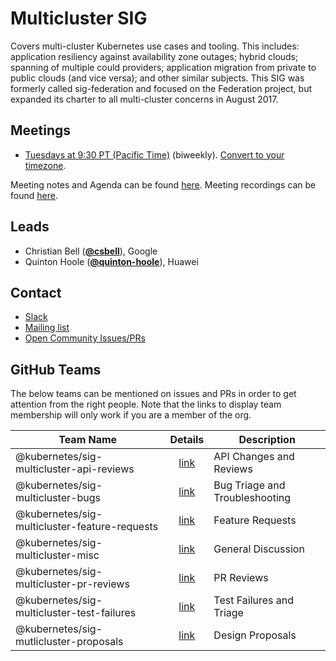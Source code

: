 <!---
This is an autogenerated file!

Please do not edit this file directly, but instead make changes to the
sigs.yaml file in the project root.

To understand how this file is generated, see https://git.k8s.io/community/generator/README.md
-->
# Multicluster SIG

Covers multi-cluster Kubernetes use cases and tooling. This includes: application resiliency against availability zone outages; hybrid clouds; spanning of multiple could providers; application migration from private to public clouds (and vice versa); and other similar subjects. This SIG was formerly called sig-federation and focused on the Federation project, but expanded its charter to all multi-cluster concerns in August 2017.

## Meetings
* [Tuesdays at 9:30 PT (Pacific Time)](https://zoom.us/j/852475138) (biweekly). [Convert to your timezone](http://www.thetimezoneconverter.com/?t=9:30&tz=PT%20%28Pacific%20Time%29).

Meeting notes and Agenda can be found [here](https://docs.google.com/document/d/18mk62nOXE_MCSSnb4yJD_8UadtzJrYyJxFwbrgabHe8/edit).
Meeting recordings can be found [here](https://www.youtube.com/watch?v=iWKC3FsNHWg&list=PL69nYSiGNLP0HqgyqTby6HlDEz7i1mb0-).

## Leads
* Christian Bell (**[@csbell](https://github.com/csbell)**), Google
* Quinton Hoole (**[@quinton-hoole](https://github.com/quinton-hoole)**), Huawei

## Contact
* [Slack](https://kubernetes.slack.com/messages/sig-multicluster)
* [Mailing list](https://groups.google.com/forum/#!forum/kubernetes-sig-multicluster)
* [Open Community Issues/PRs](https://github.com/kubernetes/community/labels/sig%2Fmulticluster)

## GitHub Teams

The below teams can be mentioned on issues and PRs in order to get attention from the right people.
Note that the links to display team membership will only work if you are a member of the org.

| Team Name | Details | Description |
| --------- |:-------:| ----------- |
| @kubernetes/sig-multicluster-api-reviews | [link](https://github.com/orgs/kubernetes/teams/sig-multicluster-api-reviews) | API Changes and Reviews |
| @kubernetes/sig-multicluster-bugs | [link](https://github.com/orgs/kubernetes/teams/sig-multicluster-bugs) | Bug Triage and Troubleshooting |
| @kubernetes/sig-multicluster-feature-requests | [link](https://github.com/orgs/kubernetes/teams/sig-multicluster-feature-requests) | Feature Requests |
| @kubernetes/sig-multicluster-misc | [link](https://github.com/orgs/kubernetes/teams/sig-multicluster-misc) | General Discussion |
| @kubernetes/sig-multicluster-pr-reviews | [link](https://github.com/orgs/kubernetes/teams/sig-multicluster-pr-reviews) | PR Reviews |
| @kubernetes/sig-multicluster-test-failures | [link](https://github.com/orgs/kubernetes/teams/sig-multicluster-test-failures) | Test Failures and Triage |
| @kubernetes/sig-mutlicluster-proposals | [link](https://github.com/orgs/kubernetes/teams/sig-mutlicluster-proposals) | Design Proposals |

<!-- BEGIN CUSTOM CONTENT -->

<!-- END CUSTOM CONTENT -->
